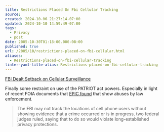 ```yaml
---
title: Restrictions Placed On Fbi Cellular Tracking
source: 
created: 2024-10-06 21:27:14-07:00
updated: 2024-10-10 14:59:49-07:00
tags:
  - Privacy
  - post
date: 2005-10-30T01:18:00.000-08:00
published: true
url: /2005/10/restrictions-placed-on-fbi-cellular.html
aliases:
  - Restrictions-placed-on-fbi-cellular-tracking
linter-yaml-title-alias: Restrictions-placed-on-fbi-cellular-tracking
---
```



[FBI Dealt Setback on Cellular Surveillance](https://www.washingtonpost.com/wp-dyn/content/article/2005/10/27/AR2005102702109.html "FBI Dealt Setback on Cellular Surveillance")  
  
Finally some restraint on use of the PATRIOT act powers. Especially in light of recent FOIA documents that [EPIC found](https://www.epic.org/privacy/terrorism/usapatriot/) that show abuses by law enforcement.  
  

>   
> The FBI may not track the locations of cell phone users without showing evidence that a crime occurred or is in progress, two federal judges ruled, saying that to do so would violate long-established privacy protections.